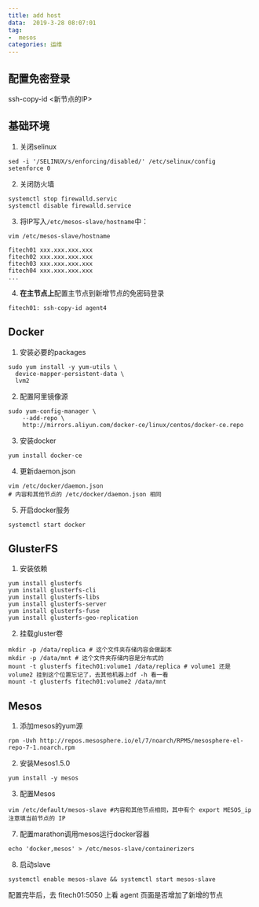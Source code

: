 ```yaml
---
title: add host
data:  2019-3-28 08:07:01
tag:
-  mesos
categories: 运维
---
```


## 配置免密登录

ssh-copy-id <新节点的IP>

## 基础环境

1. 关闭selinux
```
sed -i '/SELINUX/s/enforcing/disabled/' /etc/selinux/config
setenforce 0
```
2. 关闭防火墙
```
systemctl stop firewalld.servic
systemctl disable firewalld.service
```
3. 将IP写入`/etc/mesos-slave/hostname`中：
```
vim /etc/mesos-slave/hostname

fitech01 xxx.xxx.xxx.xxx
fitech02 xxx.xxx.xxx.xxx
fitech03 xxx.xxx.xxx.xxx
fitech04 xxx.xxx.xxx.xxx
...
```
4. **在主节点上**配置主节点到新增节点的免密码登录
```
fitech01: ssh-copy-id agent4
```

## Docker

1. 安装必要的packages
```
sudo yum install -y yum-utils \
  device-mapper-persistent-data \
  lvm2
```
2. 配置阿里镜像源
```
sudo yum-config-manager \
    --add-repo \
    http://mirrors.aliyun.com/docker-ce/linux/centos/docker-ce.repo
```
3. 安装docker
```
yum install docker-ce
```
4. 更新daemon.json
```
vim /etc/docker/daemon.json
# 内容和其他节点的 /etc/docker/daemon.json 相同
```
5. 开启docker服务
```
systemctl start docker
```

## GlusterFS

1. 安装依赖
```
yum install glusterfs
yum install glusterfs-cli
yum install glusterfs-libs
yum install glusterfs-server
yum install glusterfs-fuse
yum install glusterfs-geo-replication
```
2. 挂载gluster卷
```
mkdir -p /data/replica # 这个文件夹存储内容会做副本
mkdir -p /data/mnt # 这个文件夹存储内容是分布式的
mount -t glusterfs fitech01:volume1 /data/replica # volume1 还是 volume2 挂到这个位置忘记了，去其他机器上df -h 看一看
mount -t glusterfs fitech01:volume2 /data/mnt
```

## Mesos

1. 添加mesos的yum源
```
rpm -Uvh http://repos.mesosphere.io/el/7/noarch/RPMS/mesosphere-el-repo-7-1.noarch.rpm
```
2. 安装Mesos1.5.0
```
yum install -y mesos
```
3. 配置Mesos
```
vim /etc/default/mesos-slave #内容和其他节点相同，其中有个 export MESOS_ip 注意填当前节点的 IP
```
7. 配置marathon调用mesos运行docker容器
```
echo 'docker,mesos' > /etc/mesos-slave/containerizers
```
8. 启动slave
```
systemctl enable mesos-slave && systemctl start mesos-slave
```

配置完毕后，去 fitech01:5050 上看 agent 页面是否增加了新增的节点